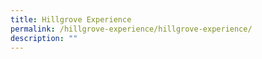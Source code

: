 ```yaml
---
title: Hillgrove Experience
permalink: /hillgrove-experience/hillgrove-experience/
description: ""
---
```


